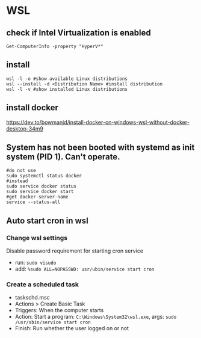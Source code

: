 # WSL

## check if Intel Virtualization is enabled
```
Get-ComputerInfo -property "HyperV*"
```

## install
```
wsl -l -o #show available Linux distributions
wsl --install -d <Distribution Name> #install distribution
wsl -l -v #show installed Linux distributions
```

## install docker
https://dev.to/bowmanjd/install-docker-on-windows-wsl-without-docker-desktop-34m9

## System has not been booted with systemd as init system (PID 1). Can't operate.
```
#do not use
sudo systemctl status docker
#instead
sudo service docker status
sudo service docker start
#get docker-server-name
service --status-all
```

## Auto start cron in wsl
### Change wsl settings
Disable password requirement for starting cron service
- run: `sudo visudo`
- add: `%sudo ALL=NOPASSWD: usr/ubin/service start cron`
### Create a scheduled task
- taskschd.msc
- Actions > Create Basic Task
- Triggers: When the computer starts
- Action: Start a program: `C:\Windows\System32\wsl.exe`, args: `sudo /usr/sbin/service start cron`
- Finish: Run whether the user logged on or not
